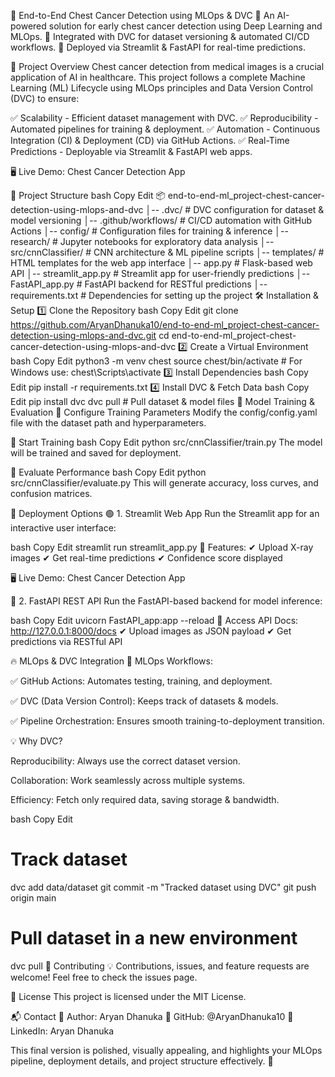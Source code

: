 🚀 End-to-End Chest Cancer Detection using MLOps & DVC
🌟 An AI-powered solution for early chest cancer detection using Deep Learning and MLOps.
📌 Integrated with DVC for dataset versioning & automated CI/CD workflows.
🔬 Deployed via Streamlit & FastAPI for real-time predictions.

🏥 Project Overview
Chest cancer detection from medical images is a crucial application of AI in healthcare. This project follows a complete Machine Learning (ML) Lifecycle using MLOps principles and Data Version Control (DVC) to ensure:

✅ Scalability - Efficient dataset management with DVC.
✅ Reproducibility - Automated pipelines for training & deployment.
✅ Automation - Continuous Integration (CI) & Deployment (CD) via GitHub Actions.
✅ Real-Time Predictions - Deployable via Streamlit & FastAPI web apps.

🖥 Live Demo: Chest Cancer Detection App

📂 Project Structure
bash
Copy
Edit
📦 end-to-end-ml_project-chest-cancer-detection-using-mlops-and-dvc
│-- .dvc/               # DVC configuration for dataset & model versioning
│-- .github/workflows/   # CI/CD automation with GitHub Actions
│-- config/             # Configuration files for training & inference
│-- research/           # Jupyter notebooks for exploratory data analysis
│-- src/cnnClassifier/  # CNN architecture & ML pipeline scripts
│-- templates/          # HTML templates for the web app interface
│-- app.py              # Flask-based web API
│-- streamlit_app.py    # Streamlit app for user-friendly predictions
│-- FastAPI_app.py      # FastAPI backend for RESTful predictions
│-- requirements.txt    # Dependencies for setting up the project
🛠️ Installation & Setup
1️⃣ Clone the Repository
bash
Copy
Edit
git clone https://github.com/AryanDhanuka10/end-to-end-ml_project-chest-cancer-detection-using-mlops-and-dvc.git
cd end-to-end-ml_project-chest-cancer-detection-using-mlops-and-dvc
2️⃣ Create a Virtual Environment
bash
Copy
Edit
python3 -m venv chest
source chest/bin/activate  # For Windows use: chest\Scripts\activate
3️⃣ Install Dependencies
bash
Copy
Edit
pip install -r requirements.txt
4️⃣ Install DVC & Fetch Data
bash
Copy
Edit
pip install dvc
dvc pull  # Pull dataset & model files
🎯 Model Training & Evaluation
🔵 Configure Training Parameters
Modify the config/config.yaml file with the dataset path and hyperparameters.

🔵 Start Training
bash
Copy
Edit
python src/cnnClassifier/train.py
The model will be trained and saved for deployment.

🔵 Evaluate Performance
bash
Copy
Edit
python src/cnnClassifier/evaluate.py
This will generate accuracy, loss curves, and confusion matrices.

🚀 Deployment Options
🟢 1. Streamlit Web App
Run the Streamlit app for an interactive user interface:

bash
Copy
Edit
streamlit run streamlit_app.py
📌 Features:
✔ Upload X-ray images
✔ Get real-time predictions
✔ Confidence score displayed

🖥 Live Demo: Chest Cancer Detection App

🔵 2. FastAPI REST API
Run the FastAPI-based backend for model inference:

bash
Copy
Edit
uvicorn FastAPI_app:app --reload
📌 Access API Docs: http://127.0.0.1:8000/docs
✔ Upload images as JSON payload
✔ Get predictions via RESTful API

🔥 MLOps & DVC Integration
🚀 MLOps Workflows:

✅ GitHub Actions: Automates testing, training, and deployment.

✅ DVC (Data Version Control): Keeps track of datasets & models.

✅ Pipeline Orchestration: Ensures smooth training-to-deployment transition.

💡 Why DVC?

Reproducibility: Always use the correct dataset version.

Collaboration: Work seamlessly across multiple systems.

Efficiency: Fetch only required data, saving storage & bandwidth.

bash
Copy
Edit
# Track dataset
dvc add data/dataset
git commit -m "Tracked dataset using DVC"
git push origin main

# Pull dataset in a new environment
dvc pull
🤝 Contributing
💡 Contributions, issues, and feature requests are welcome!
Feel free to check the issues page.

📜 License
This project is licensed under the MIT License.

📬 Contact
📌 Author: Aryan Dhanuka
📌 GitHub: @AryanDhanuka10
📌 LinkedIn: Aryan Dhanuka

This final version is polished, visually appealing, and highlights your MLOps pipeline, deployment details, and project structure effectively. 🚀
